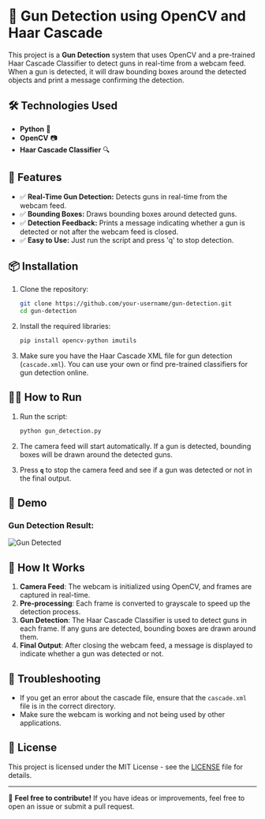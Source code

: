 # 🔫 Gun Detection using OpenCV and Haar Cascade

This project is a **Gun Detection** system that uses OpenCV and a pre-trained Haar Cascade Classifier to detect guns in real-time from a webcam feed. When a gun is detected, it will draw bounding boxes around the detected objects and print a message confirming the detection.

## 🛠️ Technologies Used

- **Python** 🐍
- **OpenCV** 📷
- **Haar Cascade Classifier** 🔍

## 🚀 Features

- ✅ **Real-Time Gun Detection:** Detects guns in real-time from the webcam feed.
- ✅ **Bounding Boxes:** Draws bounding boxes around detected guns.
- ✅ **Detection Feedback:** Prints a message indicating whether a gun is detected or not after the webcam feed is closed.
- ✅ **Easy to Use:** Just run the script and press 'q' to stop detection.

## 📦 Installation

1. Clone the repository:

   ```bash
   git clone https://github.com/your-username/gun-detection.git
   cd gun-detection
   ```

2. Install the required libraries:

   ```bash
   pip install opencv-python imutils
   ```

3. Make sure you have the Haar Cascade XML file for gun detection (`cascade.xml`). You can use your own or find pre-trained classifiers for gun detection online.

## 🧑‍💻 How to Run

1. Run the script:

   ```bash
   python gun_detection.py
   ```

2. The camera feed will start automatically. If a gun is detected, bounding boxes will be drawn around the detected guns.

3. Press **`q`** to stop the camera feed and see if a gun was detected or not in the final output.

## 📸 Demo


### Gun Detection Result:
![Gun Detected](https://github.com/your-username/your-repo-name/blob/main/assets/Model_check.png?raw=true)




## 🤖 How It Works

1. **Camera Feed**: The webcam is initialized using OpenCV, and frames are captured in real-time.
2. **Pre-processing**: Each frame is converted to grayscale to speed up the detection process.
3. **Gun Detection**: The Haar Cascade Classifier is used to detect guns in each frame. If any guns are detected, bounding boxes are drawn around them.
4. **Final Output**: After closing the webcam feed, a message is displayed to indicate whether a gun was detected or not.

## 🔧 Troubleshooting

- If you get an error about the cascade file, ensure that the `cascade.xml` file is in the correct directory.
- Make sure the webcam is working and not being used by other applications.

## 📝 License

This project is licensed under the MIT License - see the [LICENSE](LICENSE) file for details.

---

🚀 **Feel free to contribute!** If you have ideas or improvements, feel free to open an issue or submit a pull request.
